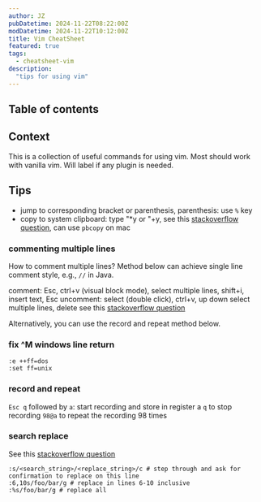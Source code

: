 ```yaml
---
author: JZ
pubDatetime: 2024-11-22T08:22:00Z
modDatetime: 2024-11-22T10:12:00Z
title: Vim CheatSheet
featured: true
tags:
  - cheatsheet-vim
description:
  "tips for using vim"
---
```


## Table of contents

## Context

This is a collection of useful commands for using vim. Most should work with vanilla vim.
Will label if any plugin is needed.

## Tips

-   jump to corresponding bracket or parenthesis, parenthesis: use `%` key
-   copy to system clipboard: type "\*y or "+y, see this [stackoverflow question](https://stackoverflow.com/questions/3961859/how-to-copy-to-clipboard-in-vim), can use `pbcopy` on mac

### commenting multiple lines

How to comment multiple lines? Method below can achieve single line comment style, e.g., `//` in Java.

comment: Esc, ctrl+v (visual block mode), select multiple lines, shift+i, insert text, Esc
uncomment: select (double click), ctrl+v, up down select multiple lines, delete
see this [stackoverflow question](https://stackoverflow.com/questions/1676632/whats-a-quick-way-to-comment-uncomment-lines-in-vim)

Alternatively, you can use the record and repeat method below.

### fix ^M windows line return

```
:e ++ff=dos
:set ff=unix
```

### record and repeat

`Esc q` followed by `a`: start recording and store in register a
`q` to stop recording
`98@a` to repeat the recording 98 times

### search replace

See this [stackoverflow question](https://stackoverflow.com/questions/19994922/find-and-replace-strings-in-vim-on-multiple-lines)

```
:s/<search_string>/<replace_string>/c # step through and ask for confirmation to replace on this line
:6,10s/foo/bar/g # replace in lines 6-10 inclusive
:%s/foo/bar/g # replace all
```

